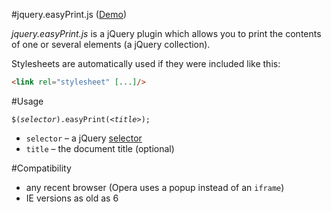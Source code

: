 #jquery.easyPrint.js ([Demo](http://kaioa.com/k/test/easyPrint/demo/index.html))

*jquery.easyPrint.js* is a jQuery plugin which allows you to print the contents of one or several elements (a jQuery collection).

Stylesheets are automatically used if they were included like this:

```html
<link rel="stylesheet" [...]/>
```

#Usage

<code>$(<var>selector</var>).easyPrint(&lt;<var>title</var>&gt;);</code>

* `selector` &ndash; a jQuery [selector](http://api.jquery.com/category/selectors/)
* `title` &ndash; the document title (optional)

#Compatibility

* any recent browser (Opera uses a popup instead of an `iframe`)
* IE versions as old as 6